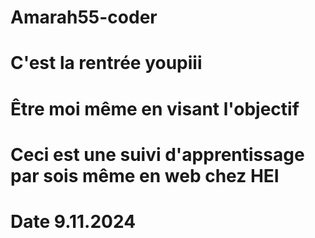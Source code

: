 # Amarah55-coder
# C'est la rentrée youpiii
# Être moi même en visant l'objectif
# Ceci est une suivi d'apprentissage par sois même en web chez HEI 
# Date 9.11.2024